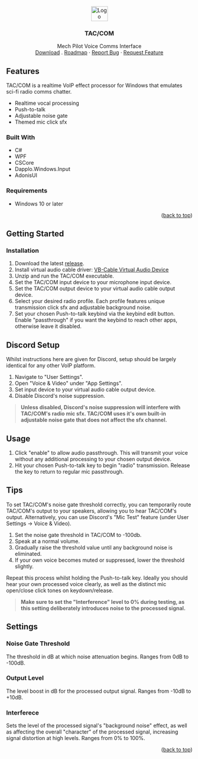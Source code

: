 <a name="readme-top"></a>

<!-- PROJECT LOGO -->
<br />
<div align="center">
  <a href="https://github.com/Ozzletroll/TAC-COM">
    <img src="" alt="Logo" width="45" height="40">
  </a>

<h3 align="center">TAC/COM</h3>

  <p align="center">
    Mech Pilot Voice Comms Interface
    <br />
    <a href="">Download</a>
    .
    <a href="">Roadmap</a>
    ·
    <a href="">Report Bug</a>
    ·
    <a href="">Request Feature</a>
  </p>
</div>

<!-- ABOUT THE PROJECT -->
## Features
TAC/COM is a realtime VoIP effect processor for Windows that emulates sci-fi radio comms chatter.

- Realtime vocal processing
- Push-to-talk
- Adjustable noise gate
- Themed mic click sfx

### Built With

- C#
- WPF
- CSCore
- Dapplo.Windows.Input
- AdonisUI

### Requirements

- Windows 10 or later

<p align="right">(<a href="#readme-top">back to top</a>)</p>

<!-- GETTING STARTED -->
## Getting Started

### Installation

1. Download the latest <a href="https://github.com/Ozzletroll/TAC-COM/releases">release</a>.
2. Install virtual audio cable driver:
   <a href="https://vb-audio.com/Cable/">VB-Cable Virtual Audio Device</a>
3. Unzip and run the TAC/COM executable.
4. Set the TAC/COM input device to your microphone input device.
5. Set the TAC/COM output device to your virtual audio cable output device.
6. Select your desired radio profile. Each profile features unique transmission click sfx and adjustable background noise.
7. Set your chosen Push-to-talk keybind via the keybind edit button. Enable "passthrough" if you want the keybind to reach other apps, otherwise leave it disabled.

## Discord Setup

Whilst instructions here are given for Discord, setup should be largely identical for any other VoIP platform.

1. Navigate to "User Settings".
2. Open "Voice & Video" under "App Settings".
3. Set input device to your virtual audio cable output device.
4. Disable Discord's noise suppression.

> **Unless disabled, Discord's noise suppression will interfere with TAC/COM's radio mic sfx. TAC/COM uses it's own built-in adjustable noise gate that does not affect the sfx channel.**

## Usage
1. Click "enable" to allow audio passthrough. This will transmit your voice without any additional processing to your chosen output device.
2. Hit your chosen Push-to-talk key to begin "radio" transmission. Release the key to return to regular mic passthrough.

## Tips
To set TAC/COM's noise gate threshold correctly, you can temporarily route TAC/COM's output to your speakers, allowing you to hear TAC/COM's output. Alternatively, you can use Discord's "Mic Test" feature (under User Settings -> Voice & Video).

1. Set the noise gate threshold in TAC/COM to -100db.
2. Speak at a normal volume.
3. Gradually raise the threshold value until any background noise is eliminated. 
4. If your own voice becomes muted or suppressed, lower the threshold slightly.

Repeat this process whilst holding the Push-to-talk key. Ideally you should hear your own processed voice clearly, as well as the distinct mic open/close click tones on keydown/release.

> **Make sure to set the "Interference" level to 0% during testing, as this setting deliberately introduces noise to the processed signal.**

## Settings

### Noise Gate Threshold
The threshold in dB at which noise attenuation begins. Ranges from 0dB to -100dB.

### Output Level
The level boost in dB for the processed output signal. Ranges from -10dB to +10dB.

### Interferece
Sets the level of the processed signal's "background noise" effect, as well as affecting the overall "character" of the processed signal, increasing signal distortion at high levels. Ranges from 0% to 100%.


<p align="right">(<a href="#readme-top">back to top</a>)</p>
